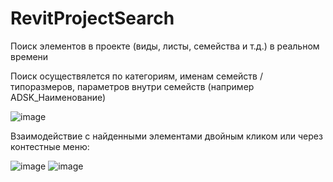 # RevitProjectSearch

Поиск элементов в проекте (виды, листы, семейства и т.д.) в реальном времени

Поиск осуществялется по категориям, именам семейств / типоразмеров, параметров внутри семейств (например ADSK_Наименование)

![image](https://github.com/dparam/RevitProjectSearch/assets/87844833/f5972edf-bca5-491d-9eab-8a48bde68a45)

Взаимодействие с найденными элементами двойным кликом или через контестные меню:

![image](https://github.com/dparam/RevitProjectSearch/assets/87844833/616046e8-7c02-408a-b33a-dbc2ef135483)
![image](https://github.com/dparam/RevitProjectSearch/assets/87844833/c623d824-50c5-4d39-885e-cd9000eee483)

